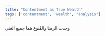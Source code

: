 ```yaml
---
title: "Contentment as True Wealth"
tags: ['contentment', 'wealth', "analysis"]
---
```


 وجدت الرضا والقُنوع هما جميع الغنى
